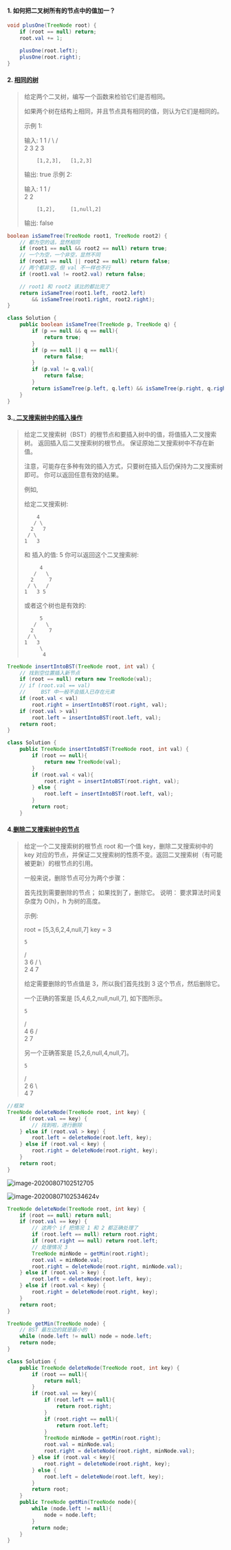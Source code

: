 #### **1. 如何把二叉树所有的节点中的值加一？**

```java
void plusOne(TreeNode root) {
    if (root == null) return;
    root.val += 1;

    plusOne(root.left);
    plusOne(root.right);
}

```

#### 2. [相同的树](https://leetcode-cn.com/problems/same-tree/)

> 给定两个二叉树，编写一个函数来检验它们是否相同。
>
> 如果两个树在结构上相同，并且节点具有相同的值，则认为它们是相同的。
>
> 示例 1:
>
> 输入:       1         1
>           / \       / \
>          2   3     2   3
>
>         [1,2,3],   [1,2,3]
>
> 输出: true
> 示例 2:
>
> 输入:      1          1
>           /           \
>          2             2
>
>         [1,2],     [1,null,2]
>
> 输出: false
>



```java
boolean isSameTree(TreeNode root1, TreeNode root2) {
    // 都为空的话，显然相同
    if (root1 == null && root2 == null) return true;
    // 一个为空，一个非空，显然不同
    if (root1 == null || root2 == null) return false;
    // 两个都非空，但 val 不一样也不行
    if (root1.val != root2.val) return false;

    // root1 和 root2 该比的都比完了
    return isSameTree(root1.left, root2.left)
        && isSameTree(root1.right, root2.right);
}

```

```java
class Solution {
    public boolean isSameTree(TreeNode p, TreeNode q) {
        if (p == null && q == null){
            return true;
        }
        if (p == null || q == null){
            return false;
        }
        if (p.val != q.val){
            return false;
        }
        return isSameTree(p.left, q.left) && isSameTree(p.right, q.right);
    }
}
```

#### 3.[. 二叉搜索树中的插入操作](https://leetcode-cn.com/problems/insert-into-a-binary-search-tree/)

> 给定二叉搜索树（BST）的根节点和要插入树中的值，将值插入二叉搜索树。 返回插入后二叉搜索树的根节点。 保证原始二叉搜索树中不存在新值。
>
> 注意，可能存在多种有效的插入方式，只要树在插入后仍保持为二叉搜索树即可。 你可以返回任意有效的结果。
>
> 例如, 
>
> 给定二叉搜索树:
>
>         4
>        / \
>       2   7
>      / \
>     1   3
>
> 和 插入的值: 5
> 你可以返回这个二叉搜索树:
>
>          4
>        /   \
>       2     7
>      / \   /
>     1   3 5
> 或者这个树也是有效的:
>
>          5
>        /   \
>       2     7
>      / \   
>     1   3
>          \
>           4
>



```java
TreeNode insertIntoBST(TreeNode root, int val) {
    // 找到空位置插入新节点
    if (root == null) return new TreeNode(val);
    // if (root.val == val)
    //     BST 中一般不会插入已存在元素
    if (root.val < val) 
        root.right = insertIntoBST(root.right, val);
    if (root.val > val) 
        root.left = insertIntoBST(root.left, val);
    return root;
}


```

```java
class Solution {
    public TreeNode insertIntoBST(TreeNode root, int val) {
        if (root == null){
            return new TreeNode(val);
        } 
        if (root.val < val){
            root.right = insertIntoBST(root.right, val);
        } else {
            root.left = insertIntoBST(root.left, val);
        }
        return root;
    }
```

#### 4.[删除二叉搜索树中的节点](https://leetcode-cn.com/problems/delete-node-in-a-bst/)

> 给定一个二叉搜索树的根节点 root 和一个值 key，删除二叉搜索树中的 key 对应的节点，并保证二叉搜索树的性质不变。返回二叉搜索树（有可能被更新）的根节点的引用。
>
> 一般来说，删除节点可分为两个步骤：
>
> 首先找到需要删除的节点；
> 如果找到了，删除它。
> 说明： 要求算法时间复杂度为 O(h)，h 为树的高度。
>
> 示例:
>
> root = [5,3,6,2,4,null,7]
> key = 3
>
>     5
>    / \
>   3   6
>  / \   \
> 2   4   7
>
> 给定需要删除的节点值是 3，所以我们首先找到 3 这个节点，然后删除它。
>
> 一个正确的答案是 [5,4,6,2,null,null,7], 如下图所示。
>
>     5
>    / \
>   4   6
>  /     \
> 2       7
>
> 另一个正确答案是 [5,2,6,null,4,null,7]。
>
>     5
>    / \
>   2   6
>    \   \
>     4   7
>

```java
//框架
TreeNode deleteNode(TreeNode root, int key) {
    if (root.val == key) {
        // 找到啦，进行删除
    } else if (root.val > key) {
        root.left = deleteNode(root.left, key);
    } else if (root.val < key) {
        root.right = deleteNode(root.right, key);
    }
    return root;
}

```

![image-20200807102512705](/Users/apple/Library/Application%20Support/typora-user-images/image-20200807102512705.png)

![image-20200807102534624](/Users/apple/Library/Application%20Support/typora-user-images/image-20200807102534624.png)v

```java
TreeNode deleteNode(TreeNode root, int key) {
    if (root == null) return null;
    if (root.val == key) {
        // 这两个 if 把情况 1 和 2 都正确处理了
        if (root.left == null) return root.right;
        if (root.right == null) return root.left;
        // 处理情况 3
        TreeNode minNode = getMin(root.right);
        root.val = minNode.val;
        root.right = deleteNode(root.right, minNode.val);
    } else if (root.val > key) {
        root.left = deleteNode(root.left, key);
    } else if (root.val < key) {
        root.right = deleteNode(root.right, key);
    }
    return root;
}

TreeNode getMin(TreeNode node) {
    // BST 最左边的就是最小的
    while (node.left != null) node = node.left;
    return node;
} 

```

```java
class Solution {
    public TreeNode deleteNode(TreeNode root, int key) {
        if (root == null){
            return null;
        }
        if (root.val == key){
            if (root.left == null){
                return root.right;
            }
            if (root.right == null){
                return root.left;
            }
            TreeNode minNode = getMin(root.right);
            root.val = minNode.val;
            root.right = deleteNode(root.right, minNode.val);
        } else if (root.val < key){
            root.right = deleteNode(root.right, key);
        } else {
            root.left = deleteNode(root.left, key);
        }
        return root;
    }
    public TreeNode getMin(TreeNode node){
        while (node.left != null){
            node = node.left;
        }
        return node;
    }
}
```

